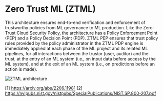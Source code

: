 # Zero Trust ML (ZTML)

This architecture ensures end-to-end verification and enforcement 
of trustworthy policies from ML governance to ML production.
Like the Zero-Trust Cloud Security Policy, the architecture has a 
Policy Enforcement Point (PEP) and a Policy Decision Point (PDP).
ZTML PEP ensures that trust policy rules provided by the policy
administrator in the ZTML PDP engine is immediately applied 
at each phase of the ML project and its related ML pipelines, 
for all interactions between the trustor (user, auditor) and the trust,
at the entry of an ML system (i.e., on input data before access by the
ML system), and at the exit of an ML system (i.e., on predictions before
an action is made).

![ZTML architecture](http://url/to/img.png)


[1] https://arxiv.org/abs/2206.11981
[2] https://nvlpubs.nist.gov/nistpubs/SpecialPublications/NIST.SP.800-207.pdf
